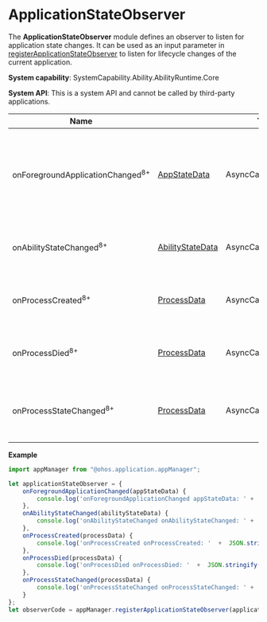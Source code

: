 # ApplicationStateObserver

The **ApplicationStateObserver** module defines an observer to listen for application state changes. It can be used as an input parameter in [registerApplicationStateObserver](js-apis-application-appManager.md#appmanagerregisterapplicationstateobserver8) to listen for lifecycle changes of the current application.

**System capability**: SystemCapability.Ability.AbilityRuntime.Core

**System API**: This is a system API and cannot be called by third-party applications.

| Name                    |                      | Type    | Readable| Writable| Description                      |
| ----------------------- | ---------| ---- | ---- | ------------------------- | ------------------------- |
| onForegroundApplicationChanged<sup>8+</sup>         | [AppStateData](js-apis-inner-application-appStateData.md) | AsyncCallback\<void>   | Yes  | No  | Callback invoked when the foreground or background state of an application changes.                   |
| onAbilityStateChanged<sup>8+</sup>  | [AbilityStateData](js-apis-inner-application-abilityStateData.md) | AsyncCallback\<void>   | Yes  | No | Callback invoked when the ability state changes.                 |
| onProcessCreated<sup>8+</sup>         | [ProcessData](js-apis-inner-application-processData.md) | AsyncCallback\<void>   | Yes  | No  | Callback invoked when a process is created.                 |
| onProcessDied<sup>8+</sup>         | [ProcessData](js-apis-inner-application-processData.md) | AsyncCallback\<void>   | Yes  | No  | Callback invoked when a process is destroyed.                 |
| onProcessStateChanged<sup>8+</sup>         | [ProcessData](js-apis-inner-application-processData.md) | AsyncCallback\<void>   | Yes  | No  | Callback invoked when the process state is changed.                 |

**Example**
```ts
import appManager from "@ohos.application.appManager";

let applicationStateObserver = {
    onForegroundApplicationChanged(appStateData) {
        console.log('onForegroundApplicationChanged appStateData: ' +  JSON.stringify(appStateData));
    },
    onAbilityStateChanged(abilityStateData) {
        console.log('onAbilityStateChanged onAbilityStateChanged: ' +  JSON.stringify(abilityStateData));
    },
    onProcessCreated(processData) {
        console.log('onProcessCreated onProcessCreated: '  +  JSON.stringify(processData));
    },
    onProcessDied(processData) {
        console.log('onProcessDied onProcessDied: '  +  JSON.stringify(processData));
    },
    onProcessStateChanged(processData) {
        console.log('onProcessStateChanged onProcessStateChanged: ' +  JSON.stringify(processData));
    }
};
let observerCode = appManager.registerApplicationStateObserver(applicationStateObserver);
```
